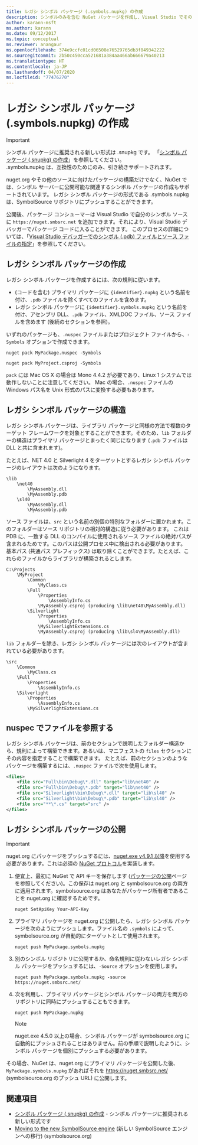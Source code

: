 ```yaml
---
title: レガシ シンボル パッケージ (.symbols.nupkg) の作成
description: シンボルのみを含む NuGet パッケージを作成し、Visual Studio でその他の NuGet パッケージをデバッグする方法。
author: karann-msft
ms.author: karann
ms.date: 09/12/2017
ms.topic: conceptual
ms.reviewer: anangaur
ms.openlocfilehash: 374e9ccfc01cd06508e76529765db3f849342222
ms.sourcegitcommit: 2b50c450cca521681a384aa466ab666679a40213
ms.translationtype: HT
ms.contentlocale: ja-JP
ms.lasthandoff: 04/07/2020
ms.locfileid: "77476270"
---
```

# <a name="creating-legacy-symbol-packages-symbolsnupkg"></a>レガシ シンボル パッケージ (.symbols.nupkg) の作成

> [!Important]
> シンボル パッケージに推奨される新しい形式は .snupkg です。 「[シンボル パッケージ (.snupkg) の作成](Symbol-Packages-snupkg.md)」を参照してください。 </br>
> .symbols.nupkg は、互換性のためにのみ、引き続きサポートされます。

nuget.org やその他のソースに向けたパッケージの構築だけでなく、NuGet では、シンボル サーバーに公開可能な関連するシンボル パッケージの作成もサポートされています。 レガシ シンボル パッケージの形式である .symbols.nupkg は、SymbolSource リポジトリにプッシュすることができます。

公開後、パッケージ コンシューマーは Visual Studio で自分のシンボル ソースに `https://nuget.smbsrc.net` を追加できます。それにより、Visual Studio デバッガーでパッケージ コードに入ることができます。 このプロセスの詳細については、「[Visual Studio デバッガーでのシンボル (.pdb) ファイルとソース ファイルの指定](/visualstudio/debugger/specify-symbol-dot-pdb-and-source-files-in-the-visual-studio-debugger)」を参照してください。

## <a name="creating-a-legacy-symbol-package"></a>レガシ シンボル パッケージの作成

レガシ シンボル パッケージを作成するには、次の規則に従います。

- (コードを含む) プライマリ パッケージに `{identifier}.nupkg` という名前を付け、`.pdb` ファイルを除くすべてのファイルを含めます。
- レガシ シンボル パッケージに `{identifier}.symbols.nupkg` という名前を付け、アセンブリ DLL、`.pdb` ファイル、XMLDOC ファイル、ソース ファイルを含めます (後続のセクションを参照)。

いずれのパッケージも、`.nuspec` ファイルまたはプロジェクト ファイルから、`-Symbols` オプションで作成できます。

```cli
nuget pack MyPackage.nuspec -Symbols

nuget pack MyProject.csproj -Symbols
```

`pack` には Mac OS X の場合は Mono 4.4.2 が必要であり、Linux 1 システムでは動作しないことに注意してください。 Mac の場合、`.nuspec` ファイルの Windows パス名を Unix 形式のパスに変換する必要もあります。

## <a name="legacy-symbol-package-structure"></a>レガシ シンボル パッケージの構造

レガシ シンボル パッケージは、ライブラリ パッケージと同様の方法で複数のターゲット フレームワークを対象とすることができます。そのため、`lib` フォルダーの構造はプライマリ パッケージとまったく同じになります (`.pdb` ファイルは DLL と共に含まれます)。

たとえば、NET 4.0 と Silverlight 4 をターゲットとするレガシ シンボル パッケージのレイアウトは次のようになります。

    \lib
        \net40
            \MyAssembly.dll
            \MyAssembly.pdb
        \sl40
            \MyAssembly.dll
            \MyAssembly.pdb

ソース ファイルは、`src` という名前の別個の特別なフォルダーに置かれます。このフォルダーはソース リポジトリの相対的構造に従う必要があります。 これは PDB に、一致する DLL のコンパイルに使用されるソース ファイルの絶対パスが含まれるためです。このパスは公開プロセス中に検出される必要があります。 基本パス (共通パス プレフィックス) は取り除くことができます。たとえば、これらのファイルからライブラリが構築されるとします。

    C:\Projects
        \MyProject
            \Common
                \MyClass.cs
            \Full
                \Properties
                    \AssemblyInfo.cs
                \MyAssembly.csproj (producing \lib\net40\MyAssembly.dll)
            \Silverlight
                \Properties
                    \AssemblyInfo.cs
                \MySilverlightExtensions.cs
                \MyAssembly.csproj (producing \lib\sl4\MyAssembly.dll)

`lib` フォルダーを除き、レガシ シンボル パッケージには次のレイアウトが含まれている必要があります。

    \src
        \Common
            \MyClass.cs
        \Full
            \Properties
                \AssemblyInfo.cs
        \Silverlight
            \Properties
                \AssemblyInfo.cs
            \MySilverlightExtensions.cs

## <a name="referring-to-files-in-the-nuspec"></a>nuspec でファイルを参照する

レガシ シンボル パッケージは、前のセクションで説明したフォルダー構造から、規則によって構築できます。あるいは、マニフェストの `files` セクションにその内容を指定することで構築できます。 たとえば、前のセクションのようなパッケージを構築するには、`.nuspec` ファイルで次を使用します。

```xml
<files>
    <file src="Full\bin\Debug\*.dll" target="lib\net40" />
    <file src="Full\bin\Debug\*.pdb" target="lib\net40" />
    <file src="Silverlight\bin\Debug\*.dll" target="lib\sl40" />
    <file src="Silverlight\bin\Debug\*.pdb" target="lib\sl40" />
    <file src="**\*.cs" target="src" />
</files>
```

## <a name="publishing-a-legacy-symbol-package"></a>レガシ シンボル パッケージの公開

> [!Important]
> nuget.org にパッケージをプッシュするには、[nuget.exe v4.9.1 以降](https://www.nuget.org/downloads)を使用する必要があります。これは必須の [NuGet プロトコル](../api/nuget-protocols.md)を実装します。

1. 便宜上、最初に NuGet で API キーを保存します ([パッケージの公開](../nuget-org/publish-a-package.md)ページを参照してください)。この保存は nuget.org と symbolsource.org の両方に適用されます。symbolsource.org はあなたがパッケージ所有者であることを nuget.org に確認するためです。

    ```cli
    nuget SetApiKey Your-API-Key
    ```

2. プライマリ パッケージを nuget.org に公開したら、レガシ シンボル パッケージを次のようにプッシュします。ファイル名の `.symbols` によって、symbolsource.org が自動的にターゲットとして使用されます。

    ```cli
    nuget push MyPackage.symbols.nupkg
    ```

3. 別のシンボル リポジトリに公開するか、命名規則に従わないレガシ シンボル パッケージをプッシュするには、`-Source` オプションを使用します。

    ```cli
    nuget push MyPackage.symbols.nupkg -source https://nuget.smbsrc.net/
    ```

4. 次を利用し、プライマリ パッケージとシンボル パッケージの両方を両方のリポジトリに同時にプッシュすることもできます。

    ```cli
    nuget push MyPackage.nupkg
    ```

   > [!Note]
   > nuget.exe 4.5.0 以上の場合、シンボル パッケージが symbolsource.org に自動的にプッシュされることはありません。前の手順で説明したように、シンボル パッケージを個別にプッシュする必要があります。
   
その場合、NuGet は、nuget.org にプライマリ パッケージを公開した後、`MyPackage.symbols.nupkg` があればそれを https://nuget.smbsrc.net/ (symbolsource.org のプッシュ URL) に公開します。

## <a name="see-also"></a>関連項目

* [シンボル パッケージ (.snupkg) の作成](Symbol-Packages-snupkg.md) - シンボル パッケージに推奨される新しい形式です
* [Moving to the new SymbolSource engine](https://tripleemcoder.com/2015/10/04/moving-to-the-new-symbolsource-engine/) (新しい SymbolSource エンジンへの移行) (symbolsource.org)
